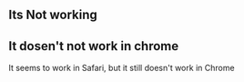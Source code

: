 ## Its Not working


## It dosen't not work in chrome

It seems to work in Safari, but it still doesn't work in Chrome